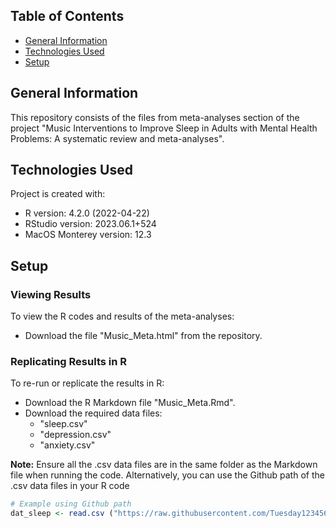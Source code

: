 
## Table of Contents 
* [General Information](#general-information)
* [Technologies Used](#technologies-used)
* [Setup](#setup)

## General Information
This repository consists of the files from meta-analyses section of the project "Music Interventions to Improve Sleep in Adults with Mental Health Problems: A systematic review and meta-analyses".

## Technologies Used
Project is created with: 
* R version: 4.2.0 (2022-04-22)
* RStudio version: 2023.06.1+524
* MacOS Monterey version: 12.3

## Setup

### Viewing Results 
To view the R codes and results of the meta-analyses: 
* Download the file "Music_Meta.html" from the repository.

### Replicating Results in R
To re-run or replicate the results in R: 
* Download the R Markdown file "Music_Meta.Rmd".
* Download the required data files: 
  - "sleep.csv"
  - "depression.csv"
  - "anxiety.csv"

**Note:** Ensure all the .csv data files are in the same folder as the Markdown file when running the code. Alternatively, you can use the Github path of the .csv data files in your R code 

``` R
# Example using Github path 
dat_sleep <- read.csv ("https://raw.githubusercontent.com/Tuesday1234567/music_meta/Updating/sleep.csv")

    




